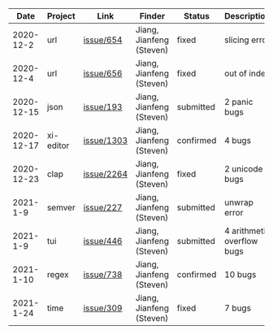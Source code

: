 | Date | Project | Link | Finder | Status | Description | 
|---------|---------|---------|---------|---------|---------|
| 2020-12-2 | url | [issue/654](https://github.com/servo/rust-url/issues/654) | Jiang, Jianfeng (Steven) | fixed | slicing error |
| 2020-12-4 | url | [issue/656](https://github.com/servo/rust-url/issues/656) | Jiang, Jianfeng (Steven) | fixed | out of index |
| 2020-12-15 | json | [issue/193](https://github.com/maciejhirsz/json-rust/issues/193) | Jiang, Jianfeng (Steven) | submitted | 2 panic bugs |
| 2020-12-17 | xi-editor | [issue/1303](https://github.com/xi-editor/xi-editor/issues/1303) | Jiang, Jianfeng (Steven) | confirmed | 4 bugs |
| 2020-12-23 | clap | [issue/2264](https://github.com/clap-rs/clap/issues/2264) | Jiang, Jianfeng (Steven) | fixed | 2 unicode bugs |
| 2021-1-9 | semver | [issue/227](https://github.com/steveklabnik/semver/issues/227) | Jiang, Jianfeng (Steven) | submitted | unwrap error |
| 2021-1-9 | tui | [issue/446](https://github.com/fdehau/tui-rs/issues/446) | Jiang, Jianfeng (Steven) | submitted | 4 arithmetic overflow bugs |
| 2021-1-10 | regex | [issue/738](https://github.com/rust-lang/regex/issues/738) | Jiang, Jianfeng (Steven) | confirmed | 10 bugs |
| 2021-1-24 | time | [issue/309](https://github.com/time-rs/time/issues/309) | Jiang, Jianfeng (Steven) | fixed | 7 bugs |

